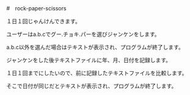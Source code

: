 #　rock-paper-scissors

１日１回じゃんけんできます。

ユーザーはa.b.cでグー.チョキ.パーを選びジャンケンをします。

a.b.c以外を選んだ場合はテキストが表示され、プログラムが終了します。

ジャンケンをした後テキストファイルに年、月、日付を記録します。

１日１回までにしたいので、前に記録したテキストファイルを比較します。

そこで日付が同じだとテキストが表示され、プログラムが終了します。
